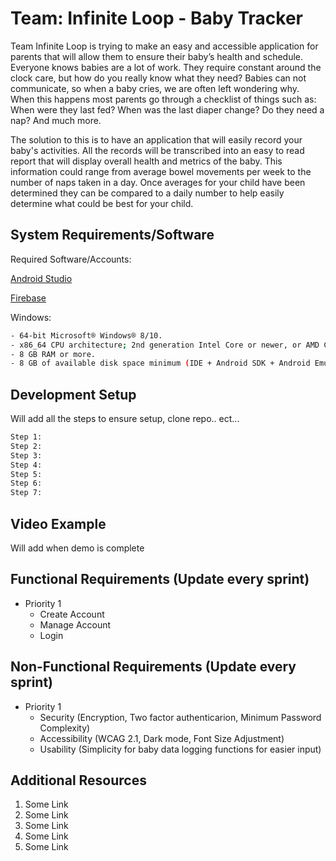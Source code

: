 # Team: Infinite Loop - Baby Tracker

Team Infinite Loop is trying to make an easy and accessible application for parents that will allow them to ensure their baby’s health and schedule. Everyone knows babies are a lot of work. They require constant around the clock care, but how do you really know what they need? Babies can not communicate, so when a baby cries, we are often left wondering why. When this happens most parents go through a checklist of things such as: When were they last fed? When was the last diaper change? Do they need a nap? And much more.

The solution to this is to have an application that will easily record your baby's activities. All the records will be transcribed into an easy to read report that will display overall health and metrics of the baby. This information could range from average bowel movements per week to the number of naps taken in a day. Once averages for your child have been determined they can be compared to a daily number to help easily determine what could be best for your child.

## System Requirements/Software

Required Software/Accounts: 


[Android Studio](https://developer.android.com/studio/gclsrc=aw.ds&gclid=Cj0KCQjwz7uRBhDRARIsAFqjulkJfYWv4vJtFJoLgJHlbJ60zXG9ZmRUgH_ZrhpAC4xaUL2aQzq5tQYaAkvNEALw_wcB#downloads)

[Firebase](https://firebase.google.com/)

Windows:

```sh
- 64-bit Microsoft® Windows® 8/10.
- x86_64 CPU architecture; 2nd generation Intel Core or newer, or AMD CPU with support for a Windows Hypervisor.
- 8 GB RAM or more.
- 8 GB of available disk space minimum (IDE + Android SDK + Android Emulator)
```

## Development Setup
Will add all the steps to ensure setup, clone repo.. ect...

```sh
Step 1:
Step 2:
Step 3:
Step 4:
Step 5:
Step 6:
Step 7:
```

##  Video Example

Will add when demo is complete



## Functional Requirements (Update every sprint)

* Priority 1
    * Create Account
    * Manage Account
    * Login


## Non-Functional Requirements (Update every sprint)

* Priority 1
    * Security (Encryption, Two factor authenticarion, Minimum Password Complexity)
    * Accessibility (WCAG 2.1, Dark mode, Font Size Adjustment)
    * Usability (Simplicity for baby data logging functions for easier input)


## Additional Resources

1. Some Link
2. Some Link
3. Some Link
4. Some Link
5. Some Link
